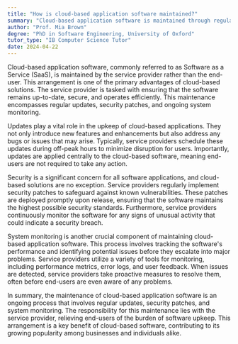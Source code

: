 ```yaml
---
title: "How is cloud-based application software maintained?"
summary: "Cloud-based application software is maintained through regular updates, security patches, and system monitoring by the service provider."
author: "Prof. Mia Brown"
degree: "PhD in Software Engineering, University of Oxford"
tutor_type: "IB Computer Science Tutor"
date: 2024-04-22
---
```


Cloud-based application software, commonly referred to as Software as a Service (SaaS), is maintained by the service provider rather than the end-user. This arrangement is one of the primary advantages of cloud-based solutions. The service provider is tasked with ensuring that the software remains up-to-date, secure, and operates efficiently. This maintenance encompasses regular updates, security patches, and ongoing system monitoring.

Updates play a vital role in the upkeep of cloud-based applications. They not only introduce new features and enhancements but also address any bugs or issues that may arise. Typically, service providers schedule these updates during off-peak hours to minimize disruption for users. Importantly, updates are applied centrally to the cloud-based software, meaning end-users are not required to take any action.

Security is a significant concern for all software applications, and cloud-based solutions are no exception. Service providers regularly implement security patches to safeguard against known vulnerabilities. These patches are deployed promptly upon release, ensuring that the software maintains the highest possible security standards. Furthermore, service providers continuously monitor the software for any signs of unusual activity that could indicate a security breach.

System monitoring is another crucial component of maintaining cloud-based application software. This process involves tracking the software's performance and identifying potential issues before they escalate into major problems. Service providers utilize a variety of tools for monitoring, including performance metrics, error logs, and user feedback. When issues are detected, service providers take proactive measures to resolve them, often before end-users are even aware of any problems.

In summary, the maintenance of cloud-based application software is an ongoing process that involves regular updates, security patches, and system monitoring. The responsibility for this maintenance lies with the service provider, relieving end-users of the burden of software upkeep. This arrangement is a key benefit of cloud-based software, contributing to its growing popularity among businesses and individuals alike.
    
